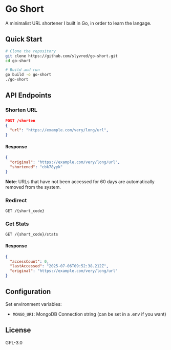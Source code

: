 # Go Short

A minimalist URL shortener I built in Go, in order to learn the langage.

## Quick Start

```bash
# Clone the repository
git clone https://github.com/slyvred/go-short.git
cd go-short

# Build and run
go build -o go-short
./go-short
```

## API Endpoints

### Shorten URL
```json
POST /shorten
{
  "url": "https://example.com/very/long/url",
}
```

#### Response
```json
{
  "original": "https://example.com/very/long/url",
  "shortened": "cbk78yyk"
}
```

**Note**: URLs that have not been accessed for 60 days are automatically removed from the system.

### Redirect
```
GET /{short_code}
```

### Get Stats
```
GET /{short_code}/stats
```

#### Response
```json
{
  "accessCount": 0,
  "lastAccessed": "2025-07-06T09:52:38.212Z",
  "original": "https://example.com/very/long/url"
}
```

## Configuration

Set environment variables:
- `MONGO_URI`: MongoDB Connection string (can be set in a .env if you want)

## License

GPL-3.0
